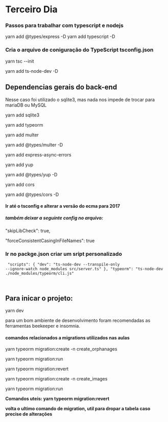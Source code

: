 <h1>Terceiro Dia </h1>
<h3>Passos para trabalhar com typescript e nodejs</h3>

yarn add @types/express -D
yarn add typescript -D

<h3>Cria o arquivo de coniguração do TypeScript tsconfig.json</h3>

yarn tsc --init

yarn add ts-node-dev -D

<h2>Dependencias gerais do back-end</h2>

<p>Nesse caso foi utilizado o sqlite3, mas nada nos impede de trocar para mariaDB ou MySQL</p>

<p>yarn add sqlite3</p>
<p>yarn add typeorm</p>
<p>yarn add multer</p>
<p>yarn add @types/multer -D </p>
<p>yarn add express-async-errors </p>
<p>yarn add yup </p>
<p>yarn add @types/yup -D </p>
<p>yarn add cors </p>
<p>yarn add @types/cors -D </p>

<h4>Ir até o tsconfig e alterar a versão do ecma para 2017</h4>

<h5>também deixar a seguinte config no arquivo: </h5>

<p>"skipLibCheck": true,  </p>
<p>"forceConsistentCasingInFileNames": true </p>

<h3>Ir no packge.json criar um sript personalizado</h3>

<code> "scripts": {
"dev": "ts-node-dev --transpile-only --ignore-watch node_modules src/server.ts"
},
"typeorm": "ts-node-dev ./node_modules/typeorm/cli.js"

</code>

<h2>Para inicar o projeto:</h2>

<p>yarn dev</p>

<p>para um bom ambiente de desenvolvimento foram recomendadas as ferramentas beekeeper e insomnia.</p>

<h4>comandos relacionados a migrations utilizados nas aulas </h4>

<p>yarn typeorm migration:create -n create_orphanages </p>

<p>yarn typeorm migration:run </p>

<p>yarn typeorm migration:revert </p>

<p>yarn typeorm migration:create -n create_images </p>

<p>yarn typeorm migration:run </p>

<strong>Comandos uteis: yarn typeorm migration:revert<strong>

<p>volta o ultimo comando de migration, util para dropar a tabela caso precise de alterações</p>
